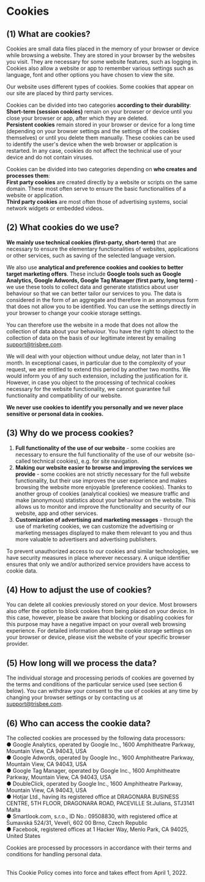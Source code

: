 # Cookies 

## (1) What are cookies?

Cookies are small data files placed in the memory of your browser or device while browsing a website. They are stored in your browser by the websites you visit. They are necessary for some website features, such as logging in. Cookies also allow a website or app to remember various settings such as language, font and other options you have chosen to view the site.

Our website uses different types of cookies. Some cookies that appear on our site are placed by third party services.

Cookies can be divided into two categories **according to their durability**:
<br> **Short-term (session cookies)** remain on your browser or device until you close your browser or app, after which they are deleted.
<br> **Persistent cookies** remain stored in your browser or device for a long time (depending on your browser settings and the settings of the cookies themselves) or until you delete them manually. These cookies can be used to identify the user's device when the web browser or application is restarted. In any case, cookies do not affect the technical use of your device and do not contain viruses.

Cookies can be divided into two categories depending on **who creates and processes them**:
<br> **First party cookies** are created directly by a website or scripts on the same domain. These most often serve to ensure the basic functionalities of a website or application.
<br> **Third party cookies** are most often those of advertising systems, social network widgets or embedded videos.

## (2) What cookies do we use?

**We mainly use technical cookies (first-party, short-term)** that are necessary to ensure the elementary functionalities of websites, applications or other services, such as saving of the selected language version.
 
We also use **analytical and preference cookies and cookies to better target marketing offers**. These include **Google tools such as Google Analytics, Google Adwords, Google Tag Manager (first party, long term)** - we use these tools to collect data and generate statistics about user behaviour so that we can better tailor our services to you. The data is considered in the form of an aggregate and therefore in an anonymous form that does not allow you to be identified. You can use the settings directly in your browser to change your cookie storage settings.

You can therefore use the website in a mode that does not allow the collection of data about your behaviour. You have the right to object to the collection of data on the basis of our legitimate interest by emailing support@trisbee.com.

We will deal with your objection without undue delay, not later than in 1 month. In exceptional cases, in particular due to the complexity of your request, we are entitled to extend this period by another two months. We would inform you of any such extension, including the justification for it.
However, in case you object to the processing of technical cookies necessary for the website functionality, we cannot guarantee full functionality and compatibility of our website.

**We never use cookies to identify you personally and we never place sensitive or personal data in cookies.**

## (3) Why do we process cookies?

1. **Full functionality of the use of our website** - some cookies are necessary to ensure the full functionality of the use of our website (so-called technical cookies), e.g. for site navigation.
2. **Making our website easier to browse and improving the services we provide** - some cookies are not strictly necessary for the full website functionality, but their use improves the user experience and makes browsing the website more enjoyable (preference cookies). Thanks to another group of cookies (analytical cookies) we measure traffic and make (anonymous) statistics about your behaviour on the website. This allows us to monitor and improve the functionality and security of our website, app and other services.
3. **Customization of advertising and marketing messages** - through the use of marketing cookies, we can customize the advertising or marketing messages displayed to make them relevant to you and thus more valuable to advertisers and advertising publishers.

To prevent unauthorized access to our cookies and similar technologies, we have security measures in place wherever necessary. A unique identifier ensures that only we and/or authorized service providers have access to cookie data.

## (4) How to adjust the use of cookies?

You can delete all cookies previously stored on your device. Most browsers also offer the option to block cookies from being placed on your device. In this case, however, please be aware that blocking or disabling cookies for this purpose may have a negative impact on your overall web browsing experience. For detailed information about the cookie storage settings on your browser or device, please visit the website of your specific browser provider.

## (5) How long will we process the data?
The individual storage and processing periods of cookies are governed by the terms and conditions of the particular service used (see section 6 below). You can withdraw your consent to the use of cookies at any time by changing your browser settings or by contacting us at support@trisbee.com.

## (6) Who can access the cookie data?

The collected cookies are processed by the following data processors:
<br> ●	Google Analytics, operated by Google Inc., 1600 Amphitheatre Parkway, Mountain View, CA 94043, USA
<br> ●	Google Adwords, operated by Google Inc., 1600 Amphitheatre Parkway, Mountain View, CA 94043, USA
<br> ●	Google Tag Manager, operated by Google Inc., 1600 Amphitheatre Parkway, Mountain View, CA 94043, USA
<br> ● DoubleClick, operated by Google Inc., 1600 Amphitheatre Parkway, Mountain View, CA 94043, USA
<br> ● Hotjar Ltd., having its registered office at DRAGONARA BUSINESS CENTRE, 5TH FLOOR, DRAGONARA ROAD, PACEVILLE St.Julians, STJ3141 Malta
<br> ●	Smartlook.com, s.r.o., ID No.: 09508830, with registered office at Šumavská 524/31, Veveří, 602 00 Brno, Czech Republic
<br> ● Facebook, registered offices at 1 Hacker Way, Menlo Park, CA 94025, United States

Cookies are processed by processors in accordance with their terms and conditions for handling personal data.

<br> This Cookie Policy comes into force and takes effect from April 1, 2022.
